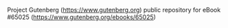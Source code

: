 Project Gutenberg (https://www.gutenberg.org) public repository for
eBook #65025 (https://www.gutenberg.org/ebooks/65025)

